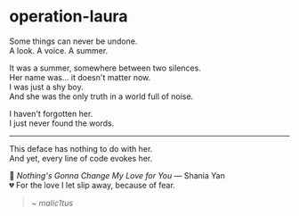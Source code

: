# operation-laura

Some things can never be undone.  
A look. A voice. A summer.

It was a summer, somewhere between two silences.  
Her name was... it doesn't matter now.  
I was just a shy boy.  
And she was the only truth in a world full of noise.

I haven't forgotten her.  
I just never found the words.

---

This deface has nothing to do with her.  
And yet, every line of code evokes her.

🎵 *Nothing's Gonna Change My Love for You* — Shania Yan  
💔 For the love I let slip away, because of fear.

> ~ *malic1tus*
